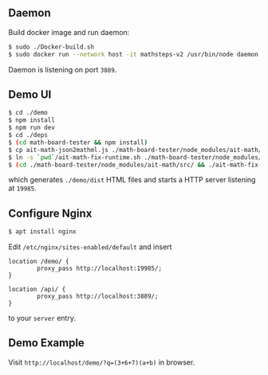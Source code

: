 ## Daemon
Build docker image and run daemon:
```sh
$ sudo ./Docker-build.sh
$ sudo docker run --network host -it mathsteps-v2 /usr/bin/node daemon.js
```
Daemon is listening on port `3889`.

## Demo UI
```sh
$ cd ./demo
$ npm install
$ npm run dev
$ cd ./deps
$ (cd math-board-tester && npm install)
$ cp ait-math-json2mathml.js ./math-board-tester/node_modules/ait-math/src/json2mathml.js
$ ln -s `pwd`/ait-math-fix-runtime.sh ./math-board-tester/node_modules/ait-math/src/
$ (cd ./math-board-tester/node_modules/ait-math/src/ && ./ait-math-fix-runtime.sh)
```
which generates `./demo/dist` HTML files and starts a HTTP server listening at `19985`.

## Configure Nginx
```sh
$ apt install nginx
```
Edit `/etc/nginx/sites-enabled/default` and insert
```
location /demo/ {
        proxy_pass http://localhost:19985/;
}

location /api/ {
        proxy_pass http://localhost:3889/;
}
```
to your `server` entry.


## Demo Example
Visit `http://localhost/demo/?q=(3+6+7)(a+b)` in browser.

